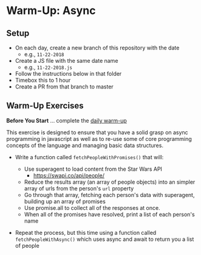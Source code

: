 # Warm-Up: Async

## Setup

- On each day, create a new branch of this repository with the date
  - e.g., `11-22-2018`
- Create a JS file with the same date name
  - e.g., `11-22-2018.js`
- Follow the instructions below in that folder
- Timebox this to 1 hour
- Create a PR from that branch to master

## Warm-Up Exercises

**Before You Start** ... complete the [daily warm-up](../warmup-daily)

This exercise is designed to ensure that you have a solid grasp on async programming in javascript as well as to re-use some of core programming concepts of the language and managing basic data structures.

- Write a function called `fetchPeopleWithPromises()` that will:

  - Use superagent to load content from the Star Wars API
    - https://swapi.co/api/people/
  - Reduce the results array (an array of people objects) into an simpler array of urls from the person's `url` property
  - Go through that array, fetching each person's data with superagent, building up an array of promises
  - Use promise.all to collect all of the responses at once.
  - When all of the promises have resolved, print a list of each person's name

- Repeat the process, but this time using a function called `fetchPeopleWithAsync()` which uses async and await to return you a list of people
